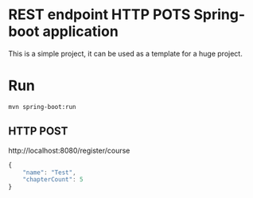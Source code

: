 # REST endpoint HTTP POTS Spring-boot application

This is a simple project, it can be used as a template for a huge project.


Run
======================
```
mvn spring-boot:run
```

## HTTP POST
http://localhost:8080/register/course

```javascript
{ 
    "name": "Test",
    "chapterCount": 5
}
```